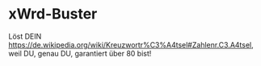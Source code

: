 # xWrd-Buster
Löst DEIN https://de.wikipedia.org/wiki/Kreuzwortr%C3%A4tsel#Zahlenr.C3.A4tsel, weil DU, genau DU, garantiert über 80 bist!

